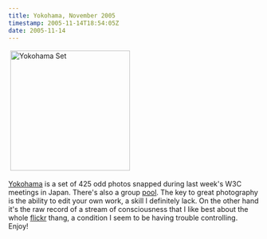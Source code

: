 ```yaml
---
title: Yokohama, November 2005
timestamp: 2005-11-14T18:54:05Z
date: 2005-11-14
---
```


<a href="http://www.flickr.com/photos/psd/sets/1304602/">
<img src="http://blog.whatfettle.com/yokohama-set.jpg" height="241" width="240" border="0" hspace="4" vspace="4" alt="Yokohama Set" /></a>
<p>
<a href="http://www.flickr.com/photos/psd/sets/1304602/">Yokohama</a> is a set of 425 odd photos snapped during last week's W3C meetings in Japan. There's also a group <a href="http://www.flickr.com/groups/ws-japan05/">pool</a>. The key to great photography is the ability to edit your own work, a skill I definitely lack. On the other hand it's the raw record of a stream of consciousness that I like best about the whole <a href="http://www.flickr.com">flickr</a> thang, a condition I seem to be having trouble controlling. Enjoy!